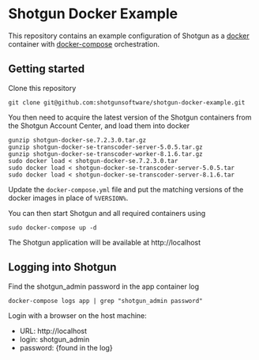 # Shotgun Docker Example

This repository contains an example configuration of Shotgun as a [docker](https://www.docker.com) container with [docker-compose](https://www.docker.com) orchestration.

## Getting started

Clone this repository 

    git clone git@github.com:shotgunsoftware/shotgun-docker-example.git

You then need to acquire the latest version of the Shotgun containers from the Shotgun Account Center, and load them into docker
    
    gunzip shotgun-docker-se.7.2.3.0.tar.gz
    gunzip shotgun-docker-se-transcoder-server-5.0.5.tar.gz
    gunzip shotgun-docker-se-transcoder-worker-8.1.6.tar.gz
    sudo docker load < shotgun-docker-se.7.2.3.0.tar
    sudo docker load < shotgun-docker-se-transcoder-server-5.0.5.tar
    sudo docker load < shotgun-docker-se-transcoder-server-8.1.6.tar

Update the `docker-compose.yml` file and put the matching versions of the docker images in place of `%VERSION%`.

You can then start Shotgun and all required containers using

    sudo docker-compose up -d
    
The Shotgun application will be available at http://localhost
    
## Logging into Shotgun

Find the shotgun_admin password in the app container log

    docker-compose logs app | grep "shotgun_admin password"

Login with a browser on the host machine:

  * URL:      http://localhost
  * login:    shotgun_admin
  * password: {found in the log}

